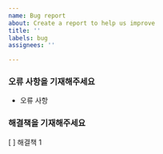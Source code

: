 ```yaml
---
name: Bug report
about: Create a report to help us improve
title: ''
labels: bug
assignees: ''

---
```


### 오류 사항을 기재해주세요
- 오류 사항

### 해결책을 기재해주세요
[ ] 해결책 1

